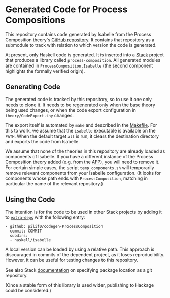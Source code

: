 # Generated Code for Process Compositions

This repository contains code generated by Isabelle from the Process Composition theory's [GitHub repository](https://github.com/pilif0/isa-ProcessComposition).
It contains that repository as a submodule to track with relation to which version the code is generated.

At present, only Haskell code is generated.
It is inserted into a [Stack](https://docs.haskellstack.org/en/stable/) project that produces a library called `process-composition`.
All generated modules are contained in `ProcessComposition.Isabelle` (the second component highlights the formally verified origin).

## Generating Code

The generated code is tracked by this repository, so to use it one only needs to clone it.
It needs to be regenerated only when the base theory being used changes, or when the code export configuration in `theory/CodeExport.thy` changes.

The export itself is automated by `make` and described in the [Makefile](Makefile).
For this to work, we assume that the `isabelle` executable is available on the `PATH`.
When the default target `all` is run, it clears the destination directory and exports the code from Isabelle.

We assume that none of the theories in this repository are already loaded as components of Isabelle.
If you have a different instance of the Process Composition theory added (e.g. from the [AFP](https://www.isa-afp.org/entries/ProcessComposition.html)), you will need to remove it.
For certain simple cases, the script `temp_components.sh` will temporarily remove relevant components from your Isabelle configuration.
(It looks for components whose path ends with `ProcessComposition`, matching in particular the name of the relevant repository.)

## Using the Code

The intention is for the code to be used in other Stack projects by adding it to [`extra-deps`](https://docs.haskellstack.org/en/stable/configure/yaml/project/#extra-deps) with the following entry:
```
- github: pilif0/codegen-ProcessComposition
  commit: COMMIT
  subdirs:
  - haskell/isabelle
```

A local version can be loaded by using a relative path.
This approach is discouraged in commits of the dependent project, as it loses reproducibility.
However, it can be useful for testing changes to this repository.

See also Stack [documentation](https://docs.haskellstack.org/en/stable/topics/package_location/#git-and-mercurial-repositories) on specifying package location as a git repository.

(Once a stable form of this library is used wider, publishing to Hackage could be considered.)
